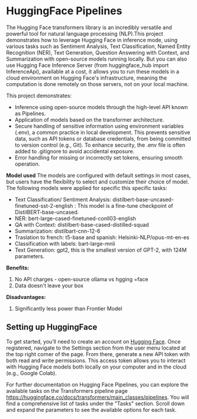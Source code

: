 
# HuggingFace Pipelines
The Hugging Face transformers library is an incredibly versatile and powerful tool for natural language processing (NLP).This project demonstrates how to leverage Hugging Face in inference mode, using various tasks such as Sentiment Analysis, Text Classification, Named Entity Recognition (NER), Text Generation, Question Answering with Context, and Summarization with open-source models running locally. But you can also use Hugging Face Inference Server (from huggingface_hub import InferenceApi), available at a cost, it allows you to run these models in a cloud environment on Hugging Face's infrastructure, meaning the computation is done remotely on those servers, not on your local machine.


This project demonstrates:
- Inference using open-source models through the high-level API known as Pipelines.
- Application of models based on the transformer architecture.
- Secure handling of sensitive information using environment variables (.env), a common practice in local development. This prevents sensitive data, such as API tokens or database credentials, from being committed to version control (e.g., Git). To enhance security, the .env file is often added to .gitignore to avoid accidental exposure. 
- Error handling for missing or incorrectly set tokens, ensuring smooth operation.

**Model used**
The models are configured with default settings in most cases, but users have the flexibility to select and customize their choice of model. The following models were applied for specific this specific tasks:
-  Text Classification/ Sentiment Analysis: distilbert-base-uncased-finetuned-sst-2-english : This model is a fine-tune checkpoint of DistilBERT-base-uncased.
- NER: bert-large-cased-finetuned-conll03-english
- QA with Context: distilbert-base-cased-distilled-squad 
- Summarization: distilbart-cnn-12-6 
- Traslation to french: t5-base  and spanish:  Helsinki-NLP/opus-mt-en-es
- Classification with labels: bart-large-mnli
- Text Generation: gpt2, this is the smallest version of GPT-2, with 124M parameters.


**Benefits:**
1. No API charges - open-source
ollama vs hgging =face
2. Data doesn't leave your box 

**Disadvantages:**
1. Significantly less power than Frontier Model

## Setting up HuggingFace
To get started, you’ll need to create an account on [Hugging Face](https://huggingface.co). Once registered, navigate to the Settings section from the user menu located at the top right corner of the page. From there, generate a new API token with both read and write permissions. This access token allows you to interact with Hugging Face models both locally on your computer and in the cloud (e.g., Google Colab).

For further documentation on Hugging Face Pipelines, you can explore the available tasks on the Transformers pipeline page https://huggingface.co/docs/transformers/main_classes/pipelines. You will find a comprehensive list of tasks under the "Tasks" section. Scroll down and expand the parameters to see the available options for each task. 
